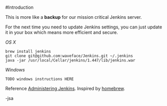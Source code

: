 #Introduction

This is more like a **backup** for our mission critical Jenkins server. 

For the next time you need to update Jenkins settings, you can just update it in your box which means more efficient and secure.

*OS X*

	brew install jenkins
	git clone git@github.com:waveface/Jenkins.git ~/.jenkins
	java -jar /usr/local/Cellar/jenkins/1.447/lib/jenkins.war

*Windows*

	TODO windows instructions HERE

Reference [Administering Jenkins](https://wiki.jenkins-ci.org/display/JENKINS/Administering+Jenkins).
Inspired by [homebrew](http://mxcl.github.com/homebrew/). 

-jsa


